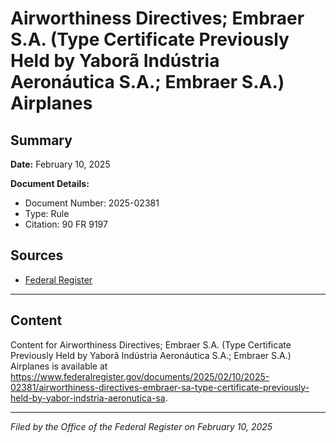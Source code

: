# Airworthiness Directives; Embraer S.A. (Type Certificate Previously Held by Yaborã Indústria Aeronáutica S.A.; Embraer S.A.) Airplanes

## Summary

**Date:** February 10, 2025

**Document Details:**
- Document Number: 2025-02381
- Type: Rule
- Citation: 90 FR 9197

## Sources
- [Federal Register](https://www.federalregister.gov/documents/2025/02/10/2025-02381/airworthiness-directives-embraer-sa-type-certificate-previously-held-by-yabor-indstria-aeronutica-sa)

---

## Content

Content for Airworthiness Directives; Embraer S.A. (Type Certificate Previously Held by Yaborã Indústria Aeronáutica S.A.; Embraer S.A.) Airplanes is available at https://www.federalregister.gov/documents/2025/02/10/2025-02381/airworthiness-directives-embraer-sa-type-certificate-previously-held-by-yabor-indstria-aeronutica-sa.

---

*Filed by the Office of the Federal Register on February 10, 2025*
